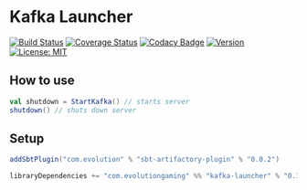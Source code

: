 # Kafka Launcher
[![Build Status](https://github.com/evolution-gaming/kafka-launcher/workflows/CI/badge.svg)](https://github.com/evolution-gaming/kafka-launcher/actions?query=workflow%3ACI)
[![Coverage Status](https://coveralls.io/repos/github/evolution-gaming/kafka-launcher/badge.svg?branch=master)](https://coveralls.io/github/evolution-gaming/kafka-launcher?branch=master)
[![Codacy Badge](https://api.codacy.com/project/badge/Grade/493799c12bb24cb39fe708c601a285fd)](https://www.codacy.com/app/evolution-gaming/kafka-launcher?utm_source=github.com&amp;utm_medium=referral&amp;utm_content=evolution-gaming/kafka-launcher&amp;utm_campaign=Badge_Grade)
[![Version](https://img.shields.io/badge/version-click-blue)](https://evolution.jfrog.io/artifactory/api/search/latestVersion?g=com.evolutiongaming&a=kafka-launcher_2.13&repos=public)
[![License: MIT](https://img.shields.io/badge/License-MIT-yellowgreen.svg)](https://opensource.org/licenses/MIT)

## How to use

```scala
val shutdown = StartKafka() // starts server
shutdown() // shuts down server
```

## Setup

```scala
addSbtPlugin("com.evolution" % "sbt-artifactory-plugin" % "0.0.2")

libraryDependencies += "com.evolutiongaming" %% "kafka-launcher" % "0.1.0"
```
